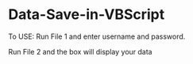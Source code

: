 # Data-Save-in-VBScript
To USE: Run File 1 and enter username and password.

Run File 2 and the box will display your data

